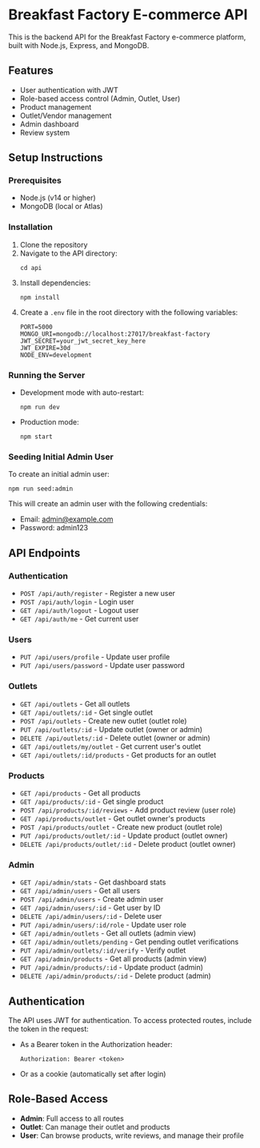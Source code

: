 # Breakfast Factory E-commerce API

This is the backend API for the Breakfast Factory e-commerce platform, built with Node.js, Express, and MongoDB.

## Features

- User authentication with JWT
- Role-based access control (Admin, Outlet, User)
- Product management
- Outlet/Vendor management
- Admin dashboard
- Review system

## Setup Instructions

### Prerequisites

- Node.js (v14 or higher)
- MongoDB (local or Atlas)

### Installation

1. Clone the repository
2. Navigate to the API directory:
   ```
   cd api
   ```
3. Install dependencies:
   ```
   npm install
   ```
4. Create a `.env` file in the root directory with the following variables:
   ```
   PORT=5000
   MONGO_URI=mongodb://localhost:27017/breakfast-factory
   JWT_SECRET=your_jwt_secret_key_here
   JWT_EXPIRE=30d
   NODE_ENV=development
   ```

### Running the Server

- Development mode with auto-restart:
  ```
  npm run dev
  ```
- Production mode:
  ```
  npm start
  ```

### Seeding Initial Admin User

To create an initial admin user:

```
npm run seed:admin
```

This will create an admin user with the following credentials:
- Email: admin@example.com
- Password: admin123

## API Endpoints

### Authentication

- `POST /api/auth/register` - Register a new user
- `POST /api/auth/login` - Login user
- `GET /api/auth/logout` - Logout user
- `GET /api/auth/me` - Get current user

### Users

- `PUT /api/users/profile` - Update user profile
- `PUT /api/users/password` - Update user password

### Outlets

- `GET /api/outlets` - Get all outlets
- `GET /api/outlets/:id` - Get single outlet
- `POST /api/outlets` - Create new outlet (outlet role)
- `PUT /api/outlets/:id` - Update outlet (owner or admin)
- `DELETE /api/outlets/:id` - Delete outlet (owner or admin)
- `GET /api/outlets/my/outlet` - Get current user's outlet
- `GET /api/outlets/:id/products` - Get products for an outlet

### Products

- `GET /api/products` - Get all products
- `GET /api/products/:id` - Get single product
- `POST /api/products/:id/reviews` - Add product review (user role)
- `GET /api/products/outlet` - Get outlet owner's products
- `POST /api/products/outlet` - Create new product (outlet role)
- `PUT /api/products/outlet/:id` - Update product (outlet owner)
- `DELETE /api/products/outlet/:id` - Delete product (outlet owner)

### Admin

- `GET /api/admin/stats` - Get dashboard stats
- `GET /api/admin/users` - Get all users
- `POST /api/admin/users` - Create admin user
- `GET /api/admin/users/:id` - Get user by ID
- `DELETE /api/admin/users/:id` - Delete user
- `PUT /api/admin/users/:id/role` - Update user role
- `GET /api/admin/outlets` - Get all outlets (admin view)
- `GET /api/admin/outlets/pending` - Get pending outlet verifications
- `PUT /api/admin/outlets/:id/verify` - Verify outlet
- `GET /api/admin/products` - Get all products (admin view)
- `PUT /api/admin/products/:id` - Update product (admin)
- `DELETE /api/admin/products/:id` - Delete product (admin)

## Authentication

The API uses JWT for authentication. To access protected routes, include the token in the request:

- As a Bearer token in the Authorization header:
  ```
  Authorization: Bearer <token>
  ```
- Or as a cookie (automatically set after login)

## Role-Based Access

- **Admin**: Full access to all routes
- **Outlet**: Can manage their outlet and products
- **User**: Can browse products, write reviews, and manage their profile